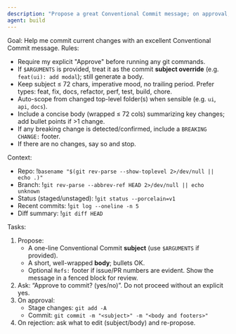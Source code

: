 ```yaml
---
description: "Propose a great Conventional Commit message; on approval, stage & commit"
agent: build
---
```


Goal: Help me commit current changes with an excellent Conventional Commit message.
Rules:
- Require my explicit "Approve" before running any git commands.
- If `$ARGUMENTS` is provided, treat it as the commit **subject override** (e.g. `feat(ui): add modal`); still generate a body.
- Keep subject ≤ 72 chars, imperative mood, no trailing period. Prefer types: feat, fix, docs, refactor, perf, test, build, chore.
- Auto-scope from changed top-level folder(s) when sensible (e.g. `ui`, `api`, `docs`).
- Include a concise body (wrapped ≤ 72 cols) summarizing key changes; add bullet points if >1 change.
- If any breaking change is detected/confirmed, include a `BREAKING CHANGE:` footer.
- If there are no changes, say so and stop.

Context:
- Repo: !`basename "$(git rev-parse --show-toplevel 2>/dev/null || echo .)"`
- Branch: !`git rev-parse --abbrev-ref HEAD 2>/dev/null || echo unknown`
- Status (staged/unstaged): 
!`git status --porcelain=v1`
- Recent commits:
!`git log --oneline -n 5`
- Diff summary:
!`git diff HEAD`

Tasks:
1) Propose: 
   - A one-line Conventional Commit **subject** (use `$ARGUMENTS` if provided).
   - A short, well-wrapped **body**; bullets OK.
   - Optional `Refs:` footer if issue/PR numbers are evident.
   Show the message in a fenced block for review.
2) Ask: “Approve to commit? (yes/no)”. Do not proceed without an explicit yes.
3) On approval:
   - Stage changes: `git add -A`
   - Commit: `git commit -m "<subject>" -m "<body and footers>"`
4) On rejection: ask what to edit (subject/body) and re-propose.
